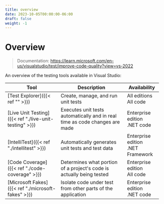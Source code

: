 ```yaml
---
title: overview
date: 2023-10-05T00:00:00-06:00
draft: false
weight: -1
---
```


# Overview
> Documentation: https://learn.microsoft.com/en-us/visualstudio/test/improve-code-quality?view=vs-2022

An overview of the testing tools available in Visual Studio:

| Tool                                                   | Description                                                                 | Availability                             |
| ------------------------------------------------------ | --------------------------------------------------------------------------- | ---------------------------------------- |
| [Test Explorer]({{< ref "" >}})                        | Create, manage, and run unit tests                                          | All editions <br /> All code             |
| [Live Unit Testing]({{< ref "./live-unit-testing" >}}) | Executes unit tests automatically and in real time as code changes are made | Enterprise edition <br /> .NET code      |
| [IntelliTest]({{< ref "./intellitest" >}})             | Automatically generates unit tests and test data                            | Enterprise edition <br /> .NET Framework |
| [Code Coverage]({{< ref "./code-coverage" >}})         | Determines what portion of a project's code is actually being tested        | Enterprise edition <br /> All code       |
| [Microsoft Fakes]({{< ref "./microsoft-fakes" >}})     | Isolate code under test from other parts of the application                 | Enterprise edition <br /> .NET code      |
